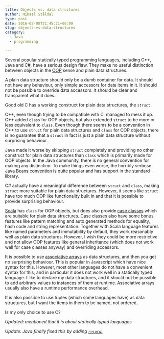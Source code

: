 ```yaml
---
title: Objects vs. data structures
author: Mikael Ståldal
type: post
date: 2016-02-08T21:45:21+00:00
slug: objects-vs-data-structures
category:
  - Java
  - programming

---
```

Several popular statically typed programming languages, including C++, Java and C#, have a serious design flaw. They make no useful distinction between objects in the <a href="https://en.wikipedia.org/wiki/Object-oriented_programming" target="_blank" rel="noopener">OOP</a> sense and plain data structures.

A plain data structure should only be a dumb container for data. It should not have any behaviour, only simple accessors for data items in it. It should not be possible to override data accessors. It should be clear and transparent what it does.

Good old C has a working construct for plain data structures, the `struct`. 

C++, even though trying to be compatible with C, managed to mess it up. C++ added `class` for OOP objects, but also extended `struct` to be more or less equivalent to `class`. Even though there seems to be a convention in C++ to use `struct` for plain data structures and `class` for OOP objects, there is no guarantee that a `struct` in fact is just a plain data structure without surprising behaviour.

Java made it worse by skipping `struct` completely and providing no other construct for plain data structures than `class` which is primarily made for OOP objects. In the Java community, there is no general convention for making any distinction. To make things even worse, the horribly verbose <a href="http://docs.oracle.com/javase/tutorial/javabeans/" target="_blank" rel="noopener">Java Beans convention</a> is quite popular and has support in the standard library.

C# actually have a meaningful difference between `struct` and `class`, making `struct` more suitable for plain data structures. However, it seems like `struct` have too much OOP like functionality built in and that it is possible to provide surprising behaviour.

<a href="http://www.scala-lang.org/" target="_blank" rel="noopener">Scala</a> has `class` for OOP objects, but does also provide <a href="http://www.scala-lang.org/files/archive/spec/2.11/05-classes-and-objects.html#case-classes" target="_blank" rel="noopener">case classes</a> which are suitable for plain data structures. Case classes also have some bonus features like pattern matching and auto generated methods for equality, hash code and string representation. Together with Scala language features like named parameters and immutability by default, they work reasonably well as plain data structures. However, I wish they could be more restrictive and not allow OOP features like general inheritance (which does not work well for case classes anyway) and overriding accessors.

It is possible to use <a href="https://en.wikipedia.org/wiki/Associative_array" target="_blank" rel="noopener">associative arrays</a> as data structures, and then you get no surprising behaviour. This is popular in Javascript which have nice syntax for this. However, most other languages do not have a convenient syntax for this, and in particular it does not work well in a statically typed language. I like to declare my data structures, and it should not be possible to add arbitrary values to instances of them at runtime. Associative arrays usually also have a runtime performance overhead.

It is also possible to use tuples (which some languages have) as data structures, but I want the items in them to be named, not ordered.

Is my only choice to use C?

_Updated: mentioned that it is about statically typed languages_

_Update: Java finally fixed this by adding [`record`.][1]_

 [1]: https://blogs.oracle.com/javamagazine/post/records-come-to-java